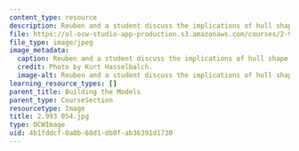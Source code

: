 ```yaml
---
content_type: resource
description: Reuben and a student discuss the implications of hull shape.
file: https://ol-ocw-studio-app-production.s3.amazonaws.com/courses/2-993-special-topics-in-mechanical-engineering-the-art-and-science-of-boat-design-january-iap-2007/4b1fddcf0a8b68d1db0fab36391d1730_2993054.jpg
file_type: image/jpeg
image_metadata:
  caption: Reuben and a student discuss the implications of hull shape.
  credit: Photo by Kurt Hasselbalch.
  image-alt: Reuben and a student discuss the implications of hull shape.
learning_resource_types: []
parent_title: Building the Models
parent_type: CourseSection
resourcetype: Image
title: 2.993 054.jpg
type: OCWImage
uid: 4b1fddcf-0a8b-68d1-db0f-ab36391d1730
---
```

